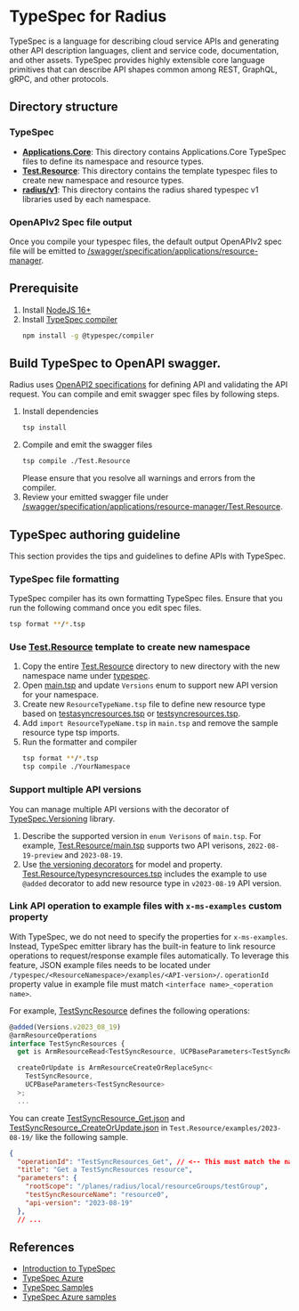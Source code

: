 # TypeSpec for Radius

TypeSpec is a language for describing cloud service APIs and generating other API description languages, client and service code, documentation, and other assets. TypeSpec provides highly extensible core language primitives that can describe API shapes common among REST, GraphQL, gRPC, and other protocols.

## Directory structure

### TypeSpec

* **[Applications.Core](./Applications.Core/)**: This directory contains Applications.Core TypeSpec files to define its namespace and resource types.
* **[Test.Resource](./Test.Resource/)**: This directory contains the template typespec files to create new namespace and resource types.
* **[radius/v1](./radius/v1/)**: This directory contains the radius shared typespec v1 libraries used by each namespace.

### OpenAPIv2 Spec file output

Once you compile your typespec files, the default output OpenAPIv2 spec file will be emitted to [/swagger/specification/applications/resource-manager](../swagger/specification/swagger/specification/applications/resource-manager).

## Prerequisite

1. Install [NodeJS 16+](https://nodejs.org/en/download)
1. Install [TypeSpec compiler](https://microsoft.github.io/typespec/introduction/installation)
    ```bash
    npm install -g @typespec/compiler
    ```

## Build TypeSpec to OpenAPI swagger.

Radius uses [OpenAPI2 specifications](../swagger/) for defining API and validating the API request. You can compile and emit swagger spec files by following steps.

1. Install dependencies
   ```bash
   tsp install
   ```
1. Compile and emit the swagger files
   ```bash
   tsp compile ./Test.Resource
   ```
   Please ensure that you resolve all warnings and errors from the compiler.
1. Review your emitted swagger file under [/swagger/specification/applications/resource-manager/Test.Resource](../swagger/specification/applications/resource-manager/Test.Resource).


## TypeSpec authoring guideline

This section provides the tips and guidelines to define APIs with TypeSpec.

### TypeSpec file formatting

TypeSpec compiler has its own formatting TypeSpec files. Ensure that you run the following command once you edit spec files.

```bash
tsp format **/*.tsp
```

### Use [Test.Resource](./Test.Resource/) template to create new namespace

1. Copy the entire [Test.Resource](./Test.Resource/) directory to new directory with the new namespace name under [typespec](./).
1. Open [main.tsp](./Test.Resource/main.tsp) and update `Versions` enum to support new API version for your namespace.
1. Create new `ResourceTypeName.tsp` file to define new resource type based on [testasyncresources.tsp](./Test.Resource/testasyncresources.tsp) or [testsyncresources.tsp](./Test.Resource/testsyncresources.tsp).
1. Add `import ResourceTypeName.tsp` in `main.tsp` and remove the sample resource type tsp imports.
1. Run the formatter and compiler
   ```bash
   tsp format **/*.tsp
   tsp compile ./YourNamespace
   ```

### Support multiple API versions

You can manage multiple API versions with the decorator of [TypeSpec.Versioning](https://microsoft.github.io/typespec/standard-library/versioning/reference) library.

1. Describe the supported version in `enum Verisons` of `main.tsp`. For example, [Test.Resource/main.tsp](./Test.Resource/main.tsp) supports two API verisons, `2022-08-19-preview` and `2023-08-19`.
1. Use [the versioning decorators](https://microsoft.github.io/typespec/standard-library/versioning/reference#decorators) for model and property. [Test.Resource/typesyncresources.tsp](./Test.Resource/testsyncresources.tsp) includes the example to use `@added` decorator to add new resource type in `v2023-08-19` API version.

### Link API operation to example files with `x-ms-examples` custom property

With TypeSpec, we do not need to specify the properties for `x-ms-examples`. Instead, TypeSpec emitter library has the built-in feature to link resource operations to request/response example files automatically. To leverage this feature, JSON example files needs to be located under 
`/typespec/<ResourceNamespace>/examples/<API-version>/`. `operationId` property value in example file must match `<interface name>_<operation name>`.

For example, [TestSyncResource](./Test.Resource/testsyncresources.tsp) defines the following operations:

```ts
@added(Versions.v2023_08_19)
@armResourceOperations
interface TestSyncResources {
  get is ArmResourceRead<TestSyncResource, UCPBaseParameters<TestSyncResource>>;

  createOrUpdate is ArmResourceCreateOrReplaceSync<
    TestSyncResource,
    UCPBaseParameters<TestSyncResource>
  >;
  ...
```

You can create [TestSyncResource_Get.json](./Test.Resource/examples/2023-08-19/TestSyncResource_Get.json) and [TestSyncResource_CreateOrUpdate.json](./Test.Resource/examples/2023-08-19/TestSyncResource_CreateOrUpdate.json) in `Test.Resource/examples/2023-08-19/` like the following sample.

```json
{
  "operationId": "TestSyncResources_Get", // <-- This must match the name convention - "<interface name>_<operation name>".
  "title": "Get a TestSyncResources resource",
  "parameters": {
    "rootScope": "/planes/radius/local/resourceGroups/testGroup",
    "testSyncResourceName": "resource0",
    "api-version": "2023-08-19"
  },
  // ...
```

## References

* [Introduction to TypeSpec](https://microsoft.github.io/typespec/)
* [TypeSpec Azure](https://azure.github.io/typespec-azure/)
* [TypeSpec Samples](https://github.com/microsoft/typespec/tree/main/packages/samples)
* [TypeSpec Azure samples](https://github.com/Azure/typespec-azure/tree/main/packages/samples/specs/resource-manager)